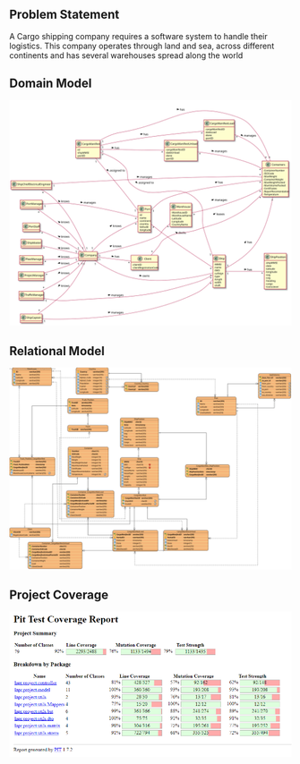 ## Problem Statement

A Cargo shipping company requires a software system to handle their logistics. This company operates through land and sea, across different continents and has several warehouses spread along the world

## Domain Model
![DM_General](docs/DM_General.svg)

## Relational Model
![RM_Normalised](docs/Modelo.svg)

## Project Coverage
![Coverage](docs/PitTest.png)